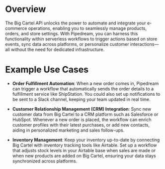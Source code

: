 # Overview

The Big Cartel API unlocks the power to automate and integrate your e-commerce operations, enabling you to seamlessly manage products, orders, and store settings. With Pipedream, you can harness this functionality within serverless workflows to trigger actions based on store events, sync data across platforms, or personalize customer interactions—all without the need for dedicated infrastructure.

# Example Use Cases

- **Order Fulfillment Automation**: When a new order comes in, Pipedream can trigger a workflow that automatically sends the order details to a fulfillment service like ShipStation. You could also set up notifications to be sent to a Slack channel, keeping your team updated in real time.

- **Customer Relationship Management (CRM) Integration**: Sync new customer data from Big Cartel to a CRM platform such as Salesforce or HubSpot. Whenever a new order is placed, the workflow can enrich customer profiles with their latest purchases, or add new contacts, aiding in personalized marketing and sales follow-ups.

- **Inventory Management**: Keep your inventory up-to-date by connecting Big Cartel with inventory tracking tools like Airtable. Set up a workflow that adjusts stock levels in your Airtable base when sales are made or when new products are added on Big Cartel, ensuring your data stays synchronized across platforms.
